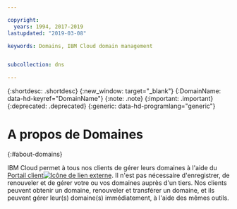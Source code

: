 ```yaml
---

copyright:
  years: 1994, 2017-2019
lastupdated: "2019-03-08"

keywords: Domains, IBM Cloud domain management


subcollection: dns

---
```



{:shortdesc: .shortdesc}
{:new_window: target="_blank"}
{:DomainName: data-hd-keyref="DomainName"}
{:note: .note}
{:important: .important}
{:deprecated: .deprecated}
{:generic: data-hd-programlang="generic"}

# A propos de Domaines
{:#about-domains}

IBM Cloud permet à tous nos clients de gérer leurs domaines à l'aide du [Portail client![Icône de lien externe](../../icons/launch-glyph.svg "Icône de lien externe")](https://{DomainName}/). Il n'est pas nécessaire d'enregistrer, de renouveler et de gérer votre ou vos domaines auprès d'un tiers. Nos clients peuvent obtenir un domaine, renouveler et transférer un domaine, et ils peuvent gérer leur(s) domaine(s) immédiatement, à l'aide des mêmes outils.
